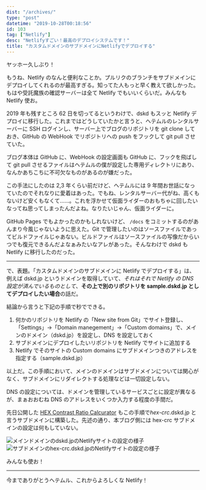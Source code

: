 ```yaml
---
dist: "/archives/"
type: "post"
datetime: "2019-10-28T00:18:56"
id: 103
tag: ["Netlify"]
desc: "Netlifyすごい！最高のデプロイシステムです！"
title: "カスタムドメインのサブドメインにNetlifyでデプロイする"
---
```


ヤッホー久しぶり！

もうね、Netlify のなんと便利なことか。プルリクのブランチをサブドメインにデプロイしてくれるのが最高すぎる。知ってた人もっと早く教えて欲しかった。もはや受託魔族の確認サーバーは全て Netlify でもいいくらいだ。みんなも Netlify 使お。

2019 年も残すところ 62 日を切ってるというわけで、dskd もスッと Netlify デプロイに移行した。これまではどうしていたかと言うと、ヘテムルのレンタルサーバーに SSH ログインし、サーバー上でブログのリポジトリを git clone しておき、GitHub の WebHook でリポジトリへの push をフックして git pull させていた。

ブログ本体は GitHub に、WebHook の設定画面も GitHub に、フックを飛ばして git pull させるファイルはヘテムルの僕が設定した専用ディレクトリにあり、なんかあちこちに不可欠なものがあるのが嫌だった。

この手法にしたのは 2,3 年くらい前だけど、ヘテムルには 9 年間お世話になっていたのでそれなりに愛着はあった。でもね、レンタルサーバー代がね、高くもないけど安くもなくて……。これを浮かせて仮面ライダーのおもちゃに回したいなってね思ってしまったんだよね。なりたいじゃん、仮面ライダーに。

GitHub Pages でもよかったのかもしれないけど、 `/docs` をコミットするのがあんまり今風じゃないように思えた。Git で管理したいのはソースファイルであってビルドファイルじゃあない。ビルドファイルはソースファイルの写像だからいつでも復元できるんだよなぁみたいなアレがあった。そんなわけで dskd も Netlify に移行したのだった。

---

で、表題。「カスタムドメインのサブドメインに Netlify でデプロイする」は、例えば dskd.jp というドメインを取得していて、<em>それはそれで Netlify の DNS 設定が済んでいるものとして</em>、<strong>その上で別のリポジトリを sample.dskd.jp としてデプロイしたい場合</strong>の話だ。

結論から言うと下記の手順で秒でできる。

1. 何かのリポジトリを Netlify の「New site from Git」でサイト登録し、「Settings」→「Domain manegement」→「Custom domains」で、メインのドメイン（dskd.jp）を設定し、DNS を設定しておく
2. サブドメインにデプロイしたいリポジトリを Netlify でサイトに追加する
3. Netlify でそのサイトの Custom domains にサブドメインつきのアドレスを指定する（sample.dskd.jp）

以上だ。この手順において、メインのドメインはサブドメインについては関心がなく、サブドメインにリダイレクトする処理などは一切設定しない。

DNS の設定については、ドメインを管理しているサービスごとに設定が異なるが、まぁおおむね DNS のアドレスをいくつか入力する程度の手間だ。

先日公開した [HEX Contrast Ratio Calcurator](https://hex-crc.dskd.jp) もこの手順で<em>hex-crc</em>.dskd.jp と言うサブドメインに構築した。先述の通り、本ブログ側には hex-crc サブドメインの設定は何もしていない。

<img src="/image/netlify-subdomain/dskd.webp" alt="メインドメインのdskd.jpのNetlifyサイトの設定の様子" />

<img src="/image/netlify-subdomain/hex-crc.webp" alt="サブドメインのhex-crc.dskd.jpのNetlifyサイトの設定の様子" />

みんなも使お！

---

今までありがとうヘテムル、これからよろしくな Netlify！
